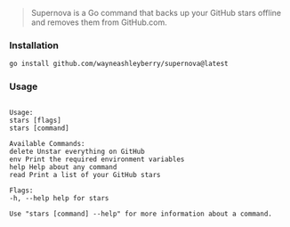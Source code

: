 > Supernova is a Go command that backs up your GitHub stars offline and removes them from GitHub.com.

### Installation

```sh
go install github.com/wayneashleyberry/supernova@latest
```

### Usage

```

Usage:
stars [flags]
stars [command]

Available Commands:
delete Unstar everything on GitHub
env Print the required environment variables
help Help about any command
read Print a list of your GitHub stars

Flags:
-h, --help help for stars

Use "stars [command] --help" for more information about a command.

```

